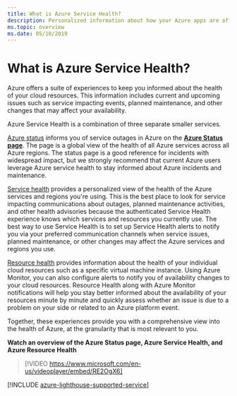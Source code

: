 ```yaml
---
title: What is Azure Service Health?
description: Personalized information about how your Azure apps are affected by current and future Azure service problems and maintenance. 
ms.topic: overview
ms.date: 05/10/2019
---
```

# What is Azure Service Health?

Azure offers a suite of experiences to keep you informed about the health of your cloud resources. This information includes current and upcoming issues such as service impacting events, planned maintenance, and other changes that may affect your availability.

Azure Service Health is a combination of three separate smaller services.

[Azure status](azure-status-overview.md) informs you of service outages in Azure on the **[Azure Status page](https://azure.status.microsoft)**. The page is a global view of the health of all Azure services across all Azure regions. The status page is a good reference for incidents with widespread impact, but we strongly recommend that current Azure users leverage Azure service health to stay informed about Azure incidents and maintenance.

[Service health](service-health-overview.md) provides a personalized view of the health of the Azure services and regions you're using. This is the best place to look for service impacting communications about outages, planned maintenance activities, and other health advisories because the authenticated Service Health experience knows which services and resources you currently use. The best way to use Service Health is to set up Service Health alerts to notify you via your preferred communication channels when service issues, planned maintenance, or other changes may affect the Azure services and regions you use.

[Resource health](resource-health-overview.md) provides information about the health of your individual cloud resources such as a specific virtual machine instance. Using Azure Monitor, you can also configure alerts to notify you of availability changes to your cloud resources. Resource Health along with Azure Monitor notifications will help you stay better informed about the availability of your resources minute by minute and quickly assess whether an issue is due to a problem on your side or related to an Azure platform event.

Together, these experiences provide you with a comprehensive view into the health of Azure, at the granularity that is most relevant to you.

**Watch an overview of the Azure Status page, Azure Service Health, and Azure Resource Health**

>[!VIDEO https://www.microsoft.com/en-us/videoplayer/embed/RE2OgX6]

[!INCLUDE [azure-lighthouse-supported-service](~/reusable-content/ce-skilling/azure/includes/azure-lighthouse-supported-service.md)]